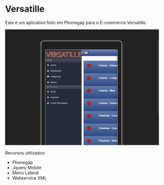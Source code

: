 # Versatille

Este é um aplicativo feito em Phonegap para o E-commerce Versatille.

![](/assets/aplicativo4.jpg)

Recursos utilizados:

* Phonegap
* Jquery Mobile
* Menu Lateral
* Webservice XML
